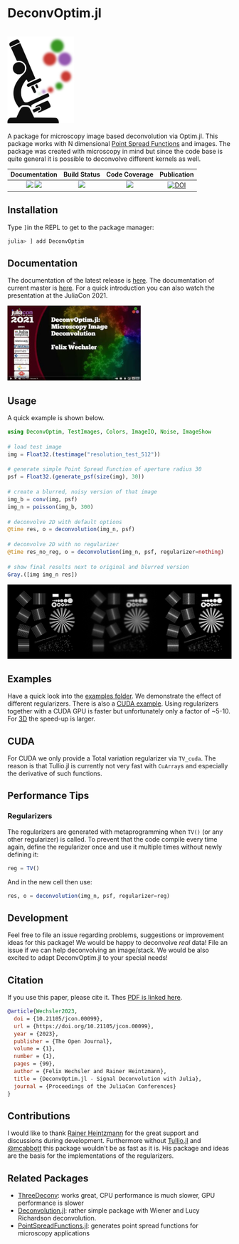 # DeconvOptim.jl

<br>
<a name="logo"/>
<div align="left">
<a href="https://roflmaostc.github.io/DeconvOptim.jl/stable/" target="_blank">
<img src="docs/src/assets/logo.svg" alt="DeconvOptim Logo" width="150"></img>
</a>
</div>
<br>
A package for microscopy image based deconvolution via Optim.jl. This package works with N dimensional <a href="https://github.com/RainerHeintzmann/PointSpreadFunctions.jl">Point Spread Functions</a> and images.
The package was created with microscopy in mind but since the code base is quite general it is possible to deconvolve different kernels as well. 


<br>

| **Documentation**                       | **Build Status**                          | **Code Coverage**               | **Publication** |
|:---------------------------------------:|:-----------------------------------------:|:-------------------------------:|:-----------------------:|
| [![][docs-stable-img]][docs-stable-url] [![][docs-dev-img]][docs-dev-url] | [![][CI-img]][CI-url] | [![][codecov-img]][codecov-url] |[![DOI](https://proceedings.juliacon.org/papers/10.21105/jcon.00099/status.svg)](https://doi.org/10.21105/jcon.00099)|


## Installation
Type `]`in the REPL to get to the package manager:
```julia
julia> ] add DeconvOptim
```

## Documentation
The documentation of the latest release is [here](docs-stable-url).
The documentation of current master is [here](docs-dev-url).
For a quick introduction you can also watch the presentation at the JuliaCon 2021.

<a  href="https://www.youtube.com/watch?v=FodpnOhccis"><img src="docs/src/assets/julia_con.jpg"  width="300"></a>

## Usage
A quick example is shown below.
```julia
using DeconvOptim, TestImages, Colors, ImageIO, Noise, ImageShow

# load test image
img = Float32.(testimage("resolution_test_512"))

# generate simple Point Spread Function of aperture radius 30
psf = Float32.(generate_psf(size(img), 30))

# create a blurred, noisy version of that image
img_b = conv(img, psf)
img_n = poisson(img_b, 300)

# deconvolve 2D with default options
@time res, o = deconvolution(img_n, psf)

# deconvolve 2D with no regularizer
@time res_no_reg, o = deconvolution(img_n, psf, regularizer=nothing)

# show final results next to original and blurred version
Gray.([img img_n res])
```
![Results Quick Example](docs/src/assets/quick_example_results.png)

## Examples
Have a quick look into the [examples folder](examples).
We demonstrate the effect of different regularizers. There is also a [CUDA example](examples/cuda_2D.ipynb). 
Using regularizers together with a CUDA GPU is faster but unfortunately only a factor of ~5-10.
For [3D](examples/cuda_3D.ipynb) the speed-up is larger.

## CUDA
For CUDA we only provide a Total variation regularizer via `TV_cuda`. The reason is that Tullio.jl is currently not very fast with `CuArray`s and especially
the derivative of such functions.

## Performance Tips
### Regularizers
The regularizers are generated with metaprogramming when `TV()` (or any other regularizer) is called. To prevent that the code
compile every time again, define the regularizer once and use it multiple times without newly defining it:
```julia
reg = TV()
```
And in the new cell then use:
```julia
res, o = deconvolution(img_n, psf, regularizer=reg)
```

## Development
Feel free to file an issue regarding problems, suggestions or improvement ideas for this package!
We would be happy to deconvolve *real* data! File an issue if we can help deconvolving an image/stack. We would be also excited to adapt DeconvOptim.jl to your special needs!

## Citation
If you use this paper, please cite it. Thes [PDF is linked here](https://proceedings.juliacon.org/papers/10.21105/jcon.00099).
```bibtex
@article{Wechsler2023,
  doi = {10.21105/jcon.00099},
  url = {https://doi.org/10.21105/jcon.00099},
  year = {2023},
  publisher = {The Open Journal},
  volume = {1},
  number = {1},
  pages = {99},
  author = {Felix Wechsler and Rainer Heintzmann},
  title = {DeconvOptim.jl - Signal Deconvolution with Julia},
  journal = {Proceedings of the JuliaCon Conferences}
}
```

## Contributions
I would like to thank [Rainer Heintzmann](https://nanoimaging.de/) for the great support and discussions during development.
Furthermore without [Tullio.jl](https://github.com/mcabbott/Tullio.jl) and [@mcabbott](https://github.com/mcabbott/) this package wouldn't be as fast as it is. His package and ideas are the basis for the implementations of the regularizers.

## Related Packages

* [ThreeDeconv](https://github.com/computational-imaging/ThreeDeconv.jl): works great, CPU performance is much slower, GPU performance is slower
* [Deconvolution.jl](https://github.com/JuliaDSP/Deconvolution.jl): rather simple package with Wiener and Lucy Richardson deconvolution.
* [PointSpreadFunctions.jl](https://github.com/RainerHeintzmann/PointSpreadFunctions.jl): generates point spread functions for microscopy applications

[docs-dev-img]: https://img.shields.io/badge/docs-dev-orange.svg 
[docs-dev-url]: https://roflmaostc.github.io/DeconvOptim.jl/dev/ 

[docs-stable-img]: https://img.shields.io/badge/docs-stable-blue.svg 
[docs-stable-url]: https://roflmaostc.github.io/DeconvOptim.jl/stable/

[codecov-img]: https://codecov.io/gh/roflmaostc/DeconvOptim.jl/branch/master/graph/badge.svg
[codecov-url]: https://codecov.io/gh/roflmaostc/DeconvOptim.jl

[CI-img]: https://github.com/roflmaostc/DeconvOptim.jl/workflows/CI/badge.svg
[CI-url]: https://github.com/roflmaostc/DeconvOptim.jl/actions?query=workflow%3ACI 
